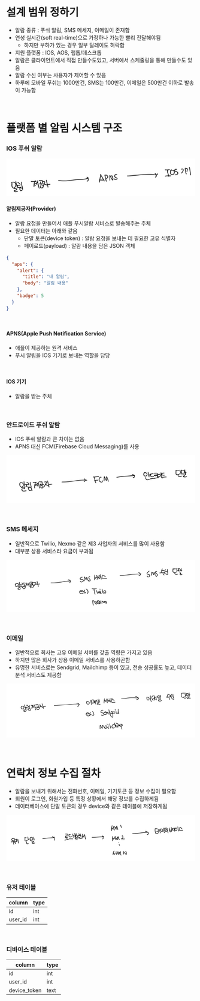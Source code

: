 # 설계 범위 정하기

- 알람 종류 : 푸쉬 알림, SMS 메세지, 이메일이 존재함
- 연성 실시간(soft real-time)으로 가정하나 가능한 빨리 전달해야됨
  - 하지만 부하가 있는 경우 일부 딜레이도 허락함
- 지원 플랫폼 : IOS, AOS, 랩톱/데스크톱
- 알람은 클라이언트에서 직접 만들수도있고, 서버에서 스케줄링을 통해 만들수도 있음
- 알람 수신 여부는 사용자가 제어할 수 있음
- 하루에 모바일 푸쉬는 1000만건, SMS는 100만건, 이메일은 500만건 이하로 발송이 가능함

<br>

# 플랫폼 별 알림 시스템 구조

### IOS 푸쉬 알람

![alt text](image.png)

#### 알림제공자(Provider)

- 알람 요청을 만들어서 애플 푸시알람 서비스로 발송해주는 주체
- 필요한 데이터는 아래와 같음
  - 단말 토큰(device token) : 알람 요청을 보내는 데 필요한 고유 식별자
  - 페이로드(payload) : 알람 내용을 담은 JSON 객체

```json
{
  "aps": {
    "alert": {
      "title": "내 알림",
      "body": "알림 내용"
    },
    "badge": 5
  }
}
```

<br>

#### APNS(Apple Push Notification Service)

- 애플이 제공하는 원격 서비스
- 푸시 알림을 IOS 기기로 보내는 역할을 담당

<br>

#### IOS 기기

- 알람을 받는 주체

<br>

### 안드로이드 푸쉬 알람

- IOS 푸쉬 알람과 큰 차이는 없음
- APNS 대신 FCM(Firebase Cloud Messaging)를 사용

![alt text](image-1.png)

<br>

### SMS 메세지

- 일반적으로 Twilio, Nexmo 같은 제3 사업자의 서비스를 많이 사용함
- 대부분 상용 서비스라 요금이 부과됨

![alt text](image-2.png)

<br>

### 이메일

- 일반적으로 회사는 고유 이메일 서버를 갖출 역량은 가지고 있음
- 하지만 많은 회사가 상용 이메일 서비스를 사용하곤함
- 유명한 서비스로는 Sendgrid, Mailchimp 등이 있고, 전송 성공률도 높고, 데이터 분석 서비스도 제공함

![alt text](image-3.png)

<br>

# 연락처 정보 수집 절차

- 알람을 보내기 위해서는 전화번호, 이메일, 기기토큰 등 정보 수집이 필요함
- 회원이 로그인, 회원가입 등 특정 상황에서 해당 정보를 수집하게됨
- 데이터베이스에 단말 토큰의 경우 device와 같은 테이블에 저장하게됨

![alt text](image-4.png)

<br>

### 유저 테이블

| column  | type |
| ------- | ---- |
| id      | int  |
| user_id | int  |

<br>

### 디바이스 테이블

| column       | type |
| ------------ | ---- |
| id           | int  |
| user_id      | int  |
| device_token | text |
